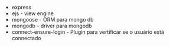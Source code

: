 * express
* ejs - view engine
* mongoose - ORM para mongo db
* mongodb - driver para mongodb
* connect-ensure-login - Plugin para vertificar se o usuário está connectado